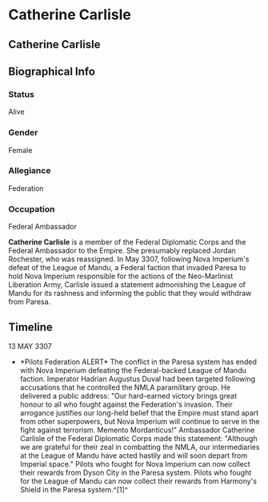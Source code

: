 # Catherine Carlisle
## Catherine Carlisle

		

## Biographical Info

### Status

Alive

### Gender

Female

### Allegiance

Federation

### Occupation

Federal Ambassador

**Catherine Carlisle** is a member of the Federal Diplomatic Corps and the Federal Ambassador to the Empire. She presumably replaced Jordan Rochester, who was reassigned. In May 3307, following Nova Imperium's defeat of the League of Mandu, a Federal faction that invaded Paresa to hold Nova Imperium responsible for the actions of the Neo-Marlinist Liberation Army, Carlisle issued a statement admonishing the League of Mandu for its rashness and informing the public that they would withdraw from Paresa.

## Timeline

13 MAY 3307

- \*Pilots Federation ALERT\*
The conflict in the Paresa system has ended with Nova Imperium defeating the Federal-backed League of Mandu faction. Imperator Hadrian Augustus Duval had been targeted following accusations that he controlled the NMLA paramilitary group. He delivered a public address: "Our hard-earned victory brings great honour to all who fought against the Federation's invasion. Their arrogance justifies our long-held belief that the Empire must stand apart from other superpowers, but Nova Imperium will continue to serve in the fight against terrorism. Memento Mordanticus!" Ambassador Catherine Carlisle of the Federal Diplomatic Corps made this statement: "Although we are grateful for their zeal in combatting the NMLA, our intermediaries at the League of Mandu have acted hastily and will soon depart from Imperial space." Pilots who fought for Nova Imperium can now collect their rewards from Dyson City in the Paresa system. Pilots who fought for the League of Mandu can now collect their rewards from Harmony's Shield in the Paresa system.^[1]^